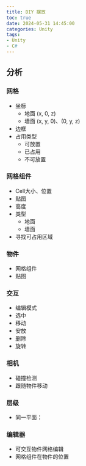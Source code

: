 ```yaml
---
title: DIY 摆放
toc: true
date: 2024-05-31 14:45:00
categories: Unity
tags:
- Unity
- C#
---
```


## 分析

### 网格

- 坐标
  - 地面 (x, 0, z)
  - 墙面 (x, y, 0)、(0, y, z)
- 边框
- 占用类型
  - 可放置
  - 已占用
  - 不可放置

### 网格组件

- Cell大小、位置
- 贴图
- 高度
- 类型
  - 地面
  - 墙面
- 寻找可占用区域

### 物件

- 网格组件
- 贴图

### 交互

- 编辑模式
- 选中
- 移动
- 安放
- 删除
- 旋转

### 相机

- 碰撞检测
- 跟随物件移动

### 层级

- 同一平面：

### 编辑器

- 可交互物件网格编辑
- 网格组件在物件的位置

